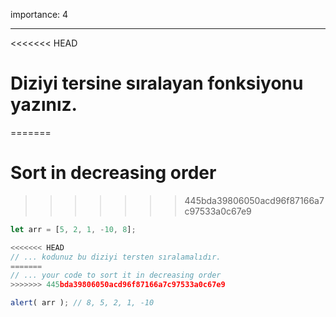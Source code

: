 importance: 4

---

<<<<<<< HEAD
# Diziyi tersine sıralayan fonksiyonu yazınız.
=======
# Sort in decreasing order
>>>>>>> 445bda39806050acd96f87166a7c97533a0c67e9

```js
let arr = [5, 2, 1, -10, 8];

<<<<<<< HEAD
// ... kodunuz bu diziyi tersten sıralamalıdır.
=======
// ... your code to sort it in decreasing order
>>>>>>> 445bda39806050acd96f87166a7c97533a0c67e9

alert( arr ); // 8, 5, 2, 1, -10
```

